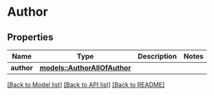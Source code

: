 # Author

## Properties

Name | Type | Description | Notes
------------ | ------------- | ------------- | -------------
**author** | [**models::AuthorAllOfAuthor**](Author_allOf_author.md) |  | 

[[Back to Model list]](../README.md#documentation-for-models) [[Back to API list]](../README.md#documentation-for-api-endpoints) [[Back to README]](../README.md)


